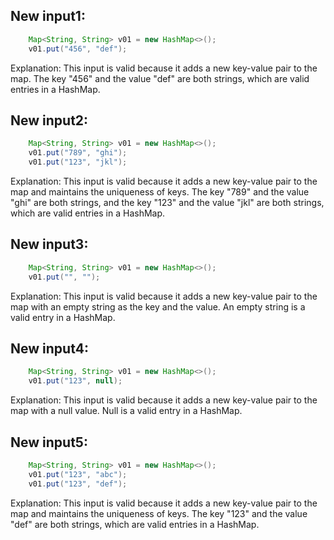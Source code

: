 ## New input1:
```java
    Map<String, String> v01 = new HashMap<>();
    v01.put("456", "def");
```
Explanation: This input is valid because it adds a new key-value pair to the map. The key "456" and the value "def" are both strings, which are valid entries in a HashMap.

## New input2:
```java
    Map<String, String> v01 = new HashMap<>();
    v01.put("789", "ghi");
    v01.put("123", "jkl");
```
Explanation: This input is valid because it adds a new key-value pair to the map and maintains the uniqueness of keys. The key "789" and the value "ghi" are both strings, and the key "123" and the value "jkl" are both strings, which are valid entries in a HashMap.

## New input3:
```java
    Map<String, String> v01 = new HashMap<>();
    v01.put("", "");
```
Explanation: This input is valid because it adds a new key-value pair to the map with an empty string as the key and the value. An empty string is a valid entry in a HashMap.

## New input4:
```java
    Map<String, String> v01 = new HashMap<>();
    v01.put("123", null);
```
Explanation: This input is valid because it adds a new key-value pair to the map with a null value. Null is a valid entry in a HashMap.

## New input5:
```java
    Map<String, String> v01 = new HashMap<>();
    v01.put("123", "abc");
    v01.put("123", "def");
```
Explanation: This input is valid because it adds a new key-value pair to the map and maintains the uniqueness of keys. The key "123" and the value "def" are both strings, which are valid entries in a HashMap.
